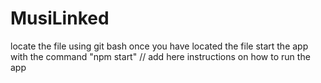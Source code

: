 # MusiLinked
locate the file  using git bash
once you have located the file start the app with the command "npm start"
// add here instructions on how to run the app

